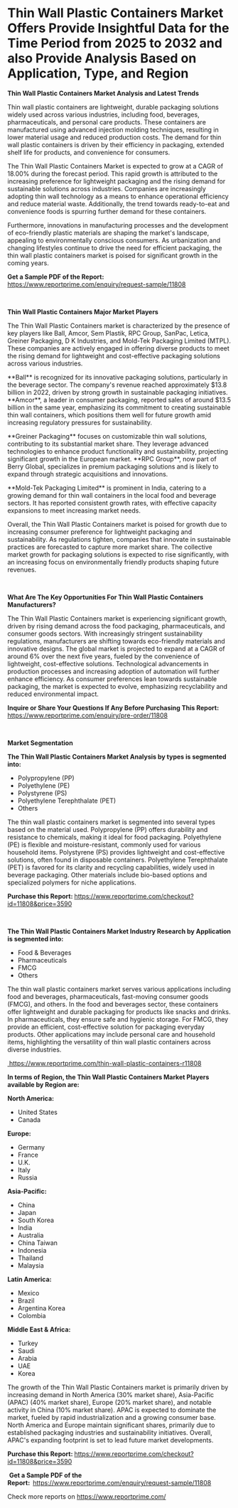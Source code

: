 <p><h1>Thin Wall Plastic Containers Market Offers Provide Insightful Data for the Time Period from 2025 to 2032 and also Provide Analysis Based on Application, Type, and Region</h1></p><p><strong>Thin Wall Plastic Containers Market Analysis and Latest Trends</strong></p>
<p><p>Thin wall plastic containers are lightweight, durable packaging solutions widely used across various industries, including food, beverages, pharmaceuticals, and personal care products. These containers are manufactured using advanced injection molding techniques, resulting in lower material usage and reduced production costs. The demand for thin wall plastic containers is driven by their efficiency in packaging, extended shelf life for products, and convenience for consumers.</p><p>The Thin Wall Plastic Containers Market is expected to grow at a CAGR of 18.00% during the forecast period. This rapid growth is attributed to the increasing preference for lightweight packaging and the rising demand for sustainable solutions across industries. Companies are increasingly adopting thin wall technology as a means to enhance operational efficiency and reduce material waste. Additionally, the trend towards ready-to-eat and convenience foods is spurring further demand for these containers.</p><p>Furthermore, innovations in manufacturing processes and the development of eco-friendly plastic materials are shaping the market's landscape, appealing to environmentally conscious consumers. As urbanization and changing lifestyles continue to drive the need for efficient packaging, the thin wall plastic containers market is poised for significant growth in the coming years.</p></p>
<p><strong>Get a Sample PDF of the Report:&nbsp;</strong> <a href="https://www.reportprime.com/enquiry/request-sample/11808?utm_campaign=2471&utm_medium=2&utm_source=Github&utm_content=ia&utm_term=17032025&utm_id=thin-wall-plastic-containers">https://www.reportprime.com/enquiry/request-sample/11808</a></p>
<p>&nbsp;</p>
<p><strong>Thin Wall Plastic Containers Major Market Players</strong></p>
<p><p>The Thin Wall Plastic Containers market is characterized by the presence of key players like Ball, Amcor, Sem Plastik, RPC Group, SanPac, Letica, Greiner Packaging, D K Industries, and Mold-Tek Packaging Limited (MTPL). These companies are actively engaged in offering diverse products to meet the rising demand for lightweight and cost-effective packaging solutions across various industries.</p><p>**Ball** is recognized for its innovative packaging solutions, particularly in the beverage sector. The company's revenue reached approximately $13.8 billion in 2022, driven by strong growth in sustainable packaging initiatives. **Amcor**, a leader in consumer packaging, reported sales of around $13.5 billion in the same year, emphasizing its commitment to creating sustainable thin wall containers, which positions them well for future growth amid increasing regulatory pressures for sustainability.</p><p>**Greiner Packaging** focuses on customizable thin wall solutions, contributing to its substantial market share. They leverage advanced technologies to enhance product functionality and sustainability, projecting significant growth in the European market. **RPC Group**, now part of Berry Global, specializes in premium packaging solutions and is likely to expand through strategic acquisitions and innovations.</p><p>**Mold-Tek Packaging Limited** is prominent in India, catering to a growing demand for thin wall containers in the local food and beverage sectors. It has reported consistent growth rates, with effective capacity expansions to meet increasing market needs.</p><p>Overall, the Thin Wall Plastic Containers market is poised for growth due to increasing consumer preference for lightweight packaging and sustainability. As regulations tighten, companies that innovate in sustainable practices are forecasted to capture more market share. The collective market growth for packaging solutions is expected to rise significantly, with an increasing focus on environmentally friendly products shaping future revenues.</p></p>
<p>&nbsp;</p>
<p><strong>What Are The Key Opportunities For Thin Wall Plastic Containers Manufacturers?</strong></p>
<p><p>The Thin Wall Plastic Containers market is experiencing significant growth, driven by rising demand across the food packaging, pharmaceuticals, and consumer goods sectors. With increasingly stringent sustainability regulations, manufacturers are shifting towards eco-friendly materials and innovative designs. The global market is projected to expand at a CAGR of around 6% over the next five years, fueled by the convenience of lightweight, cost-effective solutions. Technological advancements in production processes and increasing adoption of automation will further enhance efficiency. As consumer preferences lean towards sustainable packaging, the market is expected to evolve, emphasizing recyclability and reduced environmental impact.</p></p>
<p><strong>Inquire or Share Your Questions If Any Before Purchasing This Report:</strong> <a href="https://www.reportprime.com/enquiry/pre-order/11808?utm_campaign=2471&utm_medium=2&utm_source=Github&utm_content=ia&utm_term=17032025&utm_id=thin-wall-plastic-containers">https://www.reportprime.com/enquiry/pre-order/11808</a></p>
<p>&nbsp;</p>
<p><strong>Market Segmentation</strong></p>
<p><strong>The Thin Wall Plastic Containers Market Analysis by types is segmented into:</strong></p>
<p><ul><li>Polypropylene (PP)</li><li>Polyethylene (PE)</li><li>Polystyrene (PS)</li><li>Polyethylene Terephthalate (PET)</li><li>Others</li></ul></p>
<p><p>The thin wall plastic containers market is segmented into several types based on the material used. Polypropylene (PP) offers durability and resistance to chemicals, making it ideal for food packaging. Polyethylene (PE) is flexible and moisture-resistant, commonly used for various household items. Polystyrene (PS) provides lightweight and cost-effective solutions, often found in disposable containers. Polyethylene Terephthalate (PET) is favored for its clarity and recycling capabilities, widely used in beverage packaging. Other materials include bio-based options and specialized polymers for niche applications.</p></p>
<p><strong>Purchase this Report:&nbsp;</strong><a href="https://www.reportprime.com/checkout?id=11808&price=3590&utm_campaign=2471&utm_medium=2&utm_source=Github&utm_content=ia&utm_term=17032025&utm_id=thin-wall-plastic-containers">https://www.reportprime.com/checkout?id=11808&price=3590</a></p>
<p>&nbsp;</p>
<p><strong>The Thin Wall Plastic Containers Market Industry Research by Application is segmented into:</strong></p>
<p><ul><li>Food & Beverages</li><li>Pharmaceuticals</li><li>FMCG</li><li>Others</li></ul></p>
<p><p>The thin wall plastic containers market serves various applications including food and beverages, pharmaceuticals, fast-moving consumer goods (FMCG), and others. In the food and beverages sector, these containers offer lightweight and durable packaging for products like snacks and drinks. In pharmaceuticals, they ensure safe and hygienic storage. For FMCG, they provide an efficient, cost-effective solution for packaging everyday products. Other applications may include personal care and household items, highlighting the versatility of thin wall plastic containers across diverse industries.</p></p>
<p><a href="https://www.reportprime.com/thin-wall-plastic-containers-r11808?utm_campaign=2471&utm_medium=2&utm_source=Github&utm_content=ia&utm_term=17032025&utm_id=thin-wall-plastic-containers">&nbsp;https://www.reportprime.com/thin-wall-plastic-containers-r11808</a></p>
<p><strong>In terms of Region, the Thin Wall Plastic Containers Market Players available by Region are:</strong></p>
<p>
    <p> <strong> North America: </strong>
        <ul>
            <li>United States</li>
            <li>Canada</li>
        </ul>
        </p> 
    <p> <strong> Europe: </strong>
        <ul>
            <li>Germany</li>
            <li>France</li>
            <li>U.K.</li>
            <li>Italy</li>
            <li>Russia</li>
        </ul>
        </p> 
    <p> <strong> Asia-Pacific: </strong>
        <ul>
            <li>China</li>
            <li>Japan</li>
            <li>South Korea</li>
            <li>India</li>
            <li>Australia</li>
            <li>China Taiwan</li>
            <li>Indonesia</li>
            <li>Thailand</li>
            <li>Malaysia</li>
        </ul>
        </p> 
    <p> <strong> Latin America: </strong>
        <ul>
            <li>Mexico</li>
            <li>Brazil</li>
            <li>Argentina Korea</li>
            <li>Colombia</li>
        </ul>
        </p> 
    <p> <strong> Middle East & Africa: </strong>
        <ul>
            <li>Turkey</li>
            <li>Saudi</li>
            <li>Arabia</li>
            <li>UAE</li>
            <li>Korea</li>
        </ul>
    </p>
    </p>
<p><p>The growth of the Thin Wall Plastic Containers market is primarily driven by increasing demand in North America (30% market share), Asia-Pacific (APAC) (40% market share), Europe (20% market share), and notable activity in China (10% market share). APAC is expected to dominate the market, fueled by rapid industrialization and a growing consumer base. North America and Europe maintain significant shares, primarily due to established packaging industries and sustainability initiatives. Overall, APAC's expanding footprint is set to lead future market developments.</p></p>
<p><strong>Purchase this Report: </strong><a href="https://www.reportprime.com/checkout?id=11808&price=3590&utm_campaign=2471&utm_medium=2&utm_source=Github&utm_content=ia&utm_term=17032025&utm_id=thin-wall-plastic-containers">https://www.reportprime.com/checkout?id=11808&price=3590</a></p>
<p>&nbsp;<strong>Get a Sample PDF of the Report:&nbsp;&nbsp;</strong><a href="https://www.reportprime.com/enquiry/request-sample/11808?utm_campaign=2471&utm_medium=2&utm_source=Github&utm_content=ia&utm_term=17032025&utm_id=thin-wall-plastic-containers">https://www.reportprime.com/enquiry/request-sample/11808</a></p>
<p><strong></strong></p>
<p>Check more reports on <a href="https://www.reportprime.com/?utm_campaign=2471&utm_medium=2&utm_source=Github&utm_content=ia&utm_term=17032025&utm_id=thin-wall-plastic-containers">https://www.reportprime.com/</a></p>